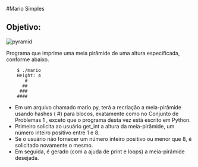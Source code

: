 #Mario Simples

## Objetivo:

![pyramid](https://user-images.githubusercontent.com/98659450/194735068-d86ac924-7187-4842-b46d-ed7a9c371313.png)

Programa que imprime uma meia pirâmide de uma altura especificada, conforme abaixo.

		$ ./mario
		Height: 4
		   #
		  ##
		 ###
		####

 * Em um arquivo chamado mario.py, terá a recriação a meia-pirâmide usando hashes ( #) para blocos, exatamente como no Conjunto de Problemas 1 , exceto que o programa desta vez está escrito em Python.
 * Primeiro solicita ao usuário get_int a altura da meia-pirâmide, um número inteiro positivo entre 1 e 8.
 * Se o usuário não fornecer um número inteiro positivo ou menor que 8, é solicitado novamente o mesmo.
 * Em seguida, é gerado (com a ajuda de print e loops) a meia-pirâmide desejada.